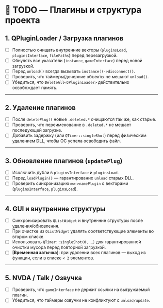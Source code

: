 # 📝 TODO — Плагины и структура проекта

## 1. QPluginLoader / Загрузка плагинов
- [ ] Полностью очищать внутренние векторы (`pluginsLoad`, `pluginsInterface`, `filePaths`) перед перезагрузкой.  
- [ ] Обнулять все указатели (`instance`, `gameInterface`) перед новой загрузкой.  
- [ ] Перед `unload()` всегда вызывать `instance()->disconnect()`.  
- [ ] Проверить, что таймеры/дочерние объекты не мешают `unload()`.  
- [ ] Убедиться, что `DeleteAll<QPluginLoader>` действительно освобождает память.  

---

## 2. Удаление плагинов
- [ ] После `deletePlug()` новые `.deleted.*` очищаются так же, как старые.  
- [ ] Проверить, что переименование в `.deleted.*` не мешает последующей загрузке.  
- [ ] Добавить задержку (или `QTimer::singleShot`) перед физическим удалением DLL, чтобы ОС успела освободить файл.  

---

## 3. Обновление плагинов (`updatePlug`)
- [ ] Исключить дубли в `pluginsInterface` и `pluginsLoad`.  
- [ ] Перед `loadPlugin()` — гарантированно `unload` старых DLL.  
- [ ] Проверить синхронизацию `mw->namePlugin` с векторами (`pluginsInterface`, `pluginsLoad`).  

---

## 4. GUI и внутренние структуры
- [ ] Синхронизировать `QListWidget` и внутренние структуры после удаления/обновления.  
- [ ] При очистке из `QListWidget` удалять соответствующие элементы во втором списке.  
- [ ] Использовать `QTimer::singleShot(0, …)` для гарантированной очистки мусора перед повторной загрузкой.  
- [ ] **[Временная затычка]**: при удалении всех плагинов — выход из функции, если в списке `< 2` элементов.  

---

## 5. NVDA / Talk / Озвучка
- [ ] Проверить, что `gameInterface` не держит ссылки на выгружаемый плагин.  
- [ ] Убедиться, что таймеры озвучки не конфликтуют с `unload/update`.  
